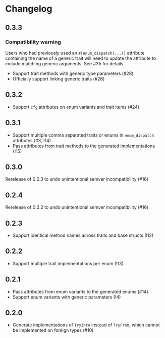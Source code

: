 # Changelog

## 0.3.3

### Compatibility warning
Users who had previously used an `#[enum_dispatch(...)]` attribute containing the name of a generic trait will need to update the attribute to include matching generic arguments.
See #35 for details.

- Support trait methods with generic type parameters (#28)
- Officially support linking generic traits (#26)

## 0.3.2

- Support `cfg` attributes on enum variants and trait items (#24)

## 0.3.1

- Support multiple comma separated traits or enums in `enum_dispatch` attributes (#3, !14)
- Pass attributes from trait methods to the generated implementations (!15)

## 0.3.0

Rerelease of 0.2.3 to undo unintentional semver incompatibility (#16)

## 0.2.4

Rerelease of 0.2.2 to undo unintentional semver incompatibility (#16)

## 0.2.3

- Support identical method names across traits and base structs (!12)

## 0.2.2

- Support multiple trait implementations per enum (!13)

## 0.2.1

- Pass attributes from enum variants to the generated enums (#14)
- Support enum variants with generic parameters (!4)

## 0.2.0

- Generate implementations of `TryInto` instead of `TryFrom`, which cannot be implemented on foreign types (#10)
